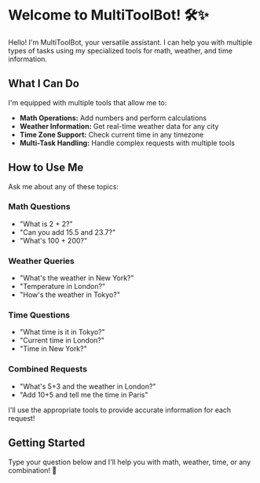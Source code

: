 # Welcome to MultiToolBot! 🛠️✨

Hello! I'm MultiToolBot, your versatile assistant. I can help you with multiple types of tasks using my specialized tools for math, weather, and time information.

## What I Can Do

I'm equipped with multiple tools that allow me to:

- **Math Operations:** Add numbers and perform calculations
- **Weather Information:** Get real-time weather data for any city
- **Time Zone Support:** Check current time in any timezone
- **Multi-Task Handling:** Handle complex requests with multiple tools

## How to Use Me

Ask me about any of these topics:

### Math Questions

- "What is 2 + 2?"
- "Can you add 15.5 and 23.7?"
- "What's 100 + 200?"

### Weather Queries

- "What's the weather in New York?"
- "Temperature in London?"
- "How's the weather in Tokyo?"

### Time Questions

- "What time is it in Tokyo?"
- "Current time in London?"
- "Time in New York?"

### Combined Requests

- "What's 5+3 and the weather in London?"
- "Add 10+5 and tell me the time in Paris"

I'll use the appropriate tools to provide accurate information for each request!

## Getting Started

Type your question below and I'll help you with math, weather, time, or any combination! 🚀
